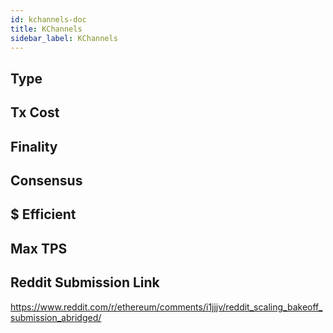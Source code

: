 ```yaml
---
id: kchannels-doc
title: KChannels
sidebar_label: KChannels
---
```


## Type

## Tx Cost

## Finality

## Consensus

## $ Efficient

## Max TPS

## Reddit Submission Link

https://www.reddit.com/r/ethereum/comments/i1jjjv/reddit_scaling_bakeoff_submission_abridged/
